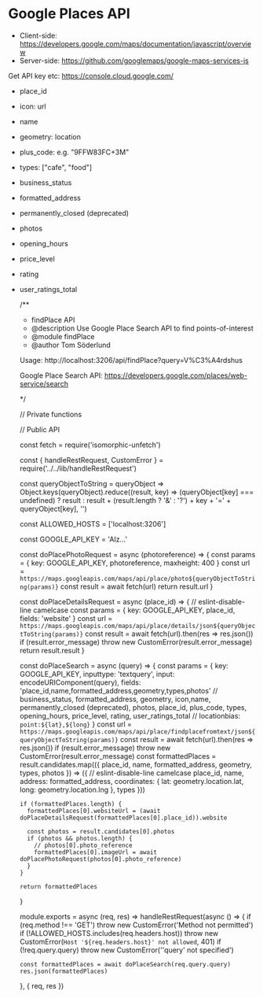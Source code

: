 # Google Places API

- Client-side: https://developers.google.com/maps/documentation/javascript/overview
- Server-side: https://github.com/googlemaps/google-maps-services-js

Get API key etc: https://console.cloud.google.com/

- place_id
- icon: url
- name
- geometry: location
- plus_code: e.g. "9FFW83FC+3M"
- types: ["cafe", "food"]
- business_status
- formatted_address
- permanently_closed (deprecated)
- photos
- opening_hours
- price_level
- rating
- user_ratings_total


    /**
     * findPlace API
     * @description Use Google Place Search API to find points-of-interest
     * @module findPlace
     * @author Tom Söderlund

    Usage: http://localhost:3206/api/findPlace?query=V%C3%A4rdshus

    Google Place Search API: https://developers.google.com/places/web-service/search

    */

    // Private functions

    // Public API

    const fetch = require('isomorphic-unfetch')

    const { handleRestRequest, CustomError } = require('../../lib/handleRestRequest')

    const queryObjectToString = queryObject => Object.keys(queryObject).reduce((result, key) => (queryObject[key] === undefined) ? result : result + (result.length ? '&' : '?') + key + '=' + queryObject[key], '')

    const ALLOWED_HOSTS = ['localhost:3206']

    const GOOGLE_API_KEY = 'AIz...'

    const doPlacePhotoRequest = async (photoreference) => {
      const params = {
        key: GOOGLE_API_KEY,
        photoreference,
        maxheight: 400
      }
      const url = `https://maps.googleapis.com/maps/api/place/photo${queryObjectToString(params)}`
      const result = await fetch(url)
      return result.url
    }

    const doPlaceDetailsRequest = async (place_id) => { // eslint-disable-line camelcase
      const params = {
        key: GOOGLE_API_KEY,
        place_id,
        fields: 'website'
      }
      const url = `https://maps.googleapis.com/maps/api/place/details/json${queryObjectToString(params)}`
      const result = await fetch(url).then(res => res.json())
      if (result.error_message) throw new CustomError(result.error_message)
      return result.result
    }

    const doPlaceSearch = async (query) => {
      const params = {
        key: GOOGLE_API_KEY,
        inputtype: 'textquery',
        input: encodeURIComponent(query),
        fields: 'place_id,name,formatted_address,geometry,types,photos' // business_status, formatted_address, geometry, icon,name, permanently_closed (deprecated), photos, place_id, plus_code, types, opening_hours, price_level, rating, user_ratings_total
        // locationbias: `point:${lat},${long}`
      }
      const url = `https://maps.googleapis.com/maps/api/place/findplacefromtext/json${queryObjectToString(params)}`
      const result = await fetch(url).then(res => res.json())
      if (result.error_message) throw new CustomError(result.error_message)
      const formattedPlaces = result.candidates.map(({ place_id, name, formatted_address, geometry, types, photos }) => ({ // eslint-disable-line camelcase
        place_id,
        name,
        address: formatted_address,
        coordinates: {
          lat: geometry.location.lat,
          long: geometry.location.lng
        },
        types
      }))

      if (formattedPlaces.length) {
        formattedPlaces[0].websiteUrl = (await doPlaceDetailsRequest(formattedPlaces[0].place_id)).website

        const photos = result.candidates[0].photos
        if (photos && photos.length) {
          // photos[0].photo_reference
          formattedPlaces[0].imageUrl = await doPlacePhotoRequest(photos[0].photo_reference)
        }
      }

      return formattedPlaces
    }

    module.exports = async (req, res) => handleRestRequest(async () => {
      if (req.method !== 'GET') throw new CustomError('Method not permitted')
      if (!ALLOWED_HOSTS.includes(req.headers.host)) throw new CustomError(`Host '${req.headers.host}' not allowed`, 401)
      if (!req.query.query) throw new CustomError('\'query\' not specified')

      const formattedPlaces = await doPlaceSearch(req.query.query)
      res.json(formattedPlaces)
    }, { req, res })
